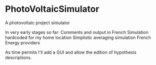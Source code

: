 # PhotoVoltaicSimulator
A photovoltaic project simulator

In very early stages so far:
Comments and output in French
Simulation hardcoded for my home location
Simplistic averaging simulation
French Energy providers

As time permits I'll add a GUI and allow the edition of hypothesis descriptions.

